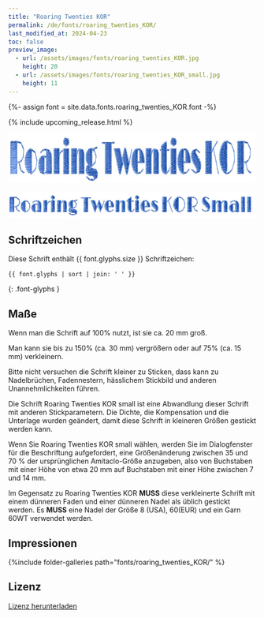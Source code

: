 ```yaml
---
title: "Roaring Twenties KOR"
permalink: /de/fonts/roaring_twenties_KOR/
last_modified_at: 2024-04-23
toc: false
preview_image:
  - url: /assets/images/fonts/roaring_twenties_KOR.jpg
    height: 20
  - url: /assets/images/fonts/roaring_twenties_KOR_small.jpg
    height: 11
---
```

{%- assign font = site.data.fonts.roaring_twenties_KOR.font -%}

{% include upcoming_release.html %} 


<img 
     src="/assets/images/fonts/roaring_twenties_KOR.jpg"
     alt="Roaring Twenties KOR" height="100">

<img 
     src="/assets/images/fonts/roaring_twenties_KOR_small.jpg"
     alt="Roaring Twenties KOR Small" height="55">


## Schriftzeichen

Diese Schrift enthält  {{ font.glyphs.size }} Schriftzeichen:

```
{{ font.glyphs | sort | join: ' ' }}
```
{: .font-glyphs }


## Maße

Wenn man die Schrift auf 100% nutzt, ist sie ca. 20 mm groß.

Man kann sie bis zu 150% (ca. 30 mm) vergrößern oder auf 75% (ca. 15  mm) verkleinern.


Bitte nicht versuchen die Schrift kleiner zu Sticken, dass kann zu Nadelbrüchen, Fadennestern, hässlichem Stickbild und anderen Unannehmlichkeiten führen. 

Die Schrift Roaring Twenties KOR small ist eine Abwandlung dieser Schrift mit anderen Stickparametern. 
Die Dichte, die Kompensation und die Unterlage wurden geändert, damit diese Schrift in kleineren Größen gestickt werden kann.

Wenn Sie Roaring Twenties KOR small wählen, werden Sie im Dialogfenster für die Beschriftung aufgefordert, 
eine Größenänderung zwischen 35 und 70 % der ursprünglichen Amitaclo-Größe anzugeben, 
also von Buchstaben mit einer Höhe von etwa 20 mm auf Buchstaben mit einer Höhe zwischen 7 und 14 mm.

Im Gegensatz zu Roaring Twenties KOR **MUSS** diese verkleinerte Schrift mit einem dünneren Faden und einer dünneren Nadel als üblich gestickt werden. Es **MUSS** eine Nadel der Größe 8 (USA), 60(EUR) und ein Garn 60WT verwendet werden.


## Impressionen

{%include folder-galleries path="fonts/roaring_twenties_KOR/" %}


## Lizenz

[Lizenz herunterladen](https://github.com/inkstitch/inkstitch/tree/main/fonts/roaring_twenties_KOR/LICENSE)
